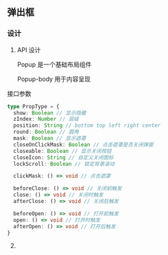 ## 弹出框

### 设计

1. API 设计

   Popup 是一个基础布局组件

   <!-- Popup-header 用于设置 title 及其按钮 -->

   Popup-body 用于内容呈现

接口参数

```typescript
type PropType = {
  show: Boolean // 显示隐藏
  zIndex: Number // 层级
  position: String // bottom top left right center
  round: Boolean // 圆角
  mask: Boolean // 显示遮罩
  closeOnClickMask: Boolean // 点击遮罩是否关闭弹窗
  closeable: Boolean // 显示关闭按钮
  closeIcon: String // 自定义关闭图标
  lockScroll: Boolean // 锁定背景滚动

  clickMask: () => void // 点击遮罩

  beforeClose: () => void // 关闭前触发
  close: () => void // 关闭时触发
  afterClose: () => void // 关闭后触发

  beforeOpen: () => void // 打开前触发
  open: () => void // 打开时触发
  afterOpen: () => void // 打开后触发
}
```

2.
